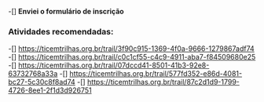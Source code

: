 -[] **Enviei o formulário de inscrição**

### Atividades recomendadas:
-[] https://ticemtrilhas.org.br/trail/3f90c915-1369-4f0a-9666-1279867adf74
-[] https://ticemtrilhas.org.br/trail/c0c1cf55-c4c9-4911-aba7-f84509680e25
-[] https://ticemtrilhas.org.br/trail/07dccd41-8501-41b3-92e8-63732768a33a
-[] https://ticemtrilhas.org.br/trail/577fd352-e86d-4081-bc27-5c30c8f8ad74
-[] https://ticemtrilhas.org.br/trail/87c2d1d9-1799-4726-8ee1-2f1d3d926751
